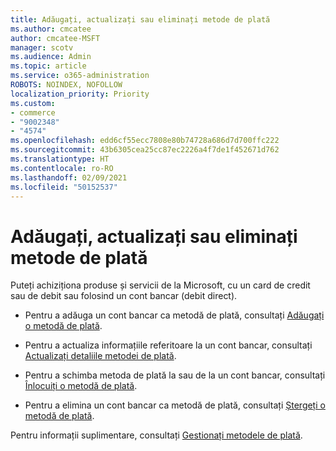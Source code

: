```yaml
---
title: Adăugați, actualizați sau eliminați metode de plată
ms.author: cmcatee
author: cmcatee-MSFT
manager: scotv
ms.audience: Admin
ms.topic: article
ms.service: o365-administration
ROBOTS: NOINDEX, NOFOLLOW
localization_priority: Priority
ms.custom:
- commerce
- "9002348"
- "4574"
ms.openlocfilehash: edd6cf55ecc7808e80b74728a686d7d700ffc222
ms.sourcegitcommit: 43b6305cea25cc87ec2226a4f7de1f452671d762
ms.translationtype: HT
ms.contentlocale: ro-RO
ms.lasthandoff: 02/09/2021
ms.locfileid: "50152537"
---
```

# <a name="add-update-or-remove-payment-method"></a>Adăugați, actualizați sau eliminați metode de plată

Puteți achiziționa produse și servicii de la Microsoft, cu un card de credit sau de debit sau folosind un cont bancar (debit direct).

- Pentru a adăuga un cont bancar ca metodă de plată, consultați [Adăugați o metodă de plată](https://docs.microsoft.com/microsoft-365/commerce/billing-and-payments/manage-payment-methods#add-a-payment-method).

- Pentru a actualiza informațiile referitoare la un cont bancar, consultați [Actualizați detaliile metodei de plată](https://docs.microsoft.com/microsoft-365/commerce/billing-and-payments/manage-payment-methods#update-payment-method-details).

- Pentru a schimba metoda de plată la sau de la un cont bancar, consultați [Înlocuiți o metodă de plată](https://docs.microsoft.com/microsoft-365/commerce/billing-and-payments/manage-payment-methods#replace-a-payment-method).

- Pentru a elimina un cont bancar ca metodă de plată, consultați [Ștergeți o metodă de plată](https://docs.microsoft.com/microsoft-365/commerce/billing-and-payments/manage-payment-methods#delete-a-payment-method).

Pentru informații suplimentare, consultați [Gestionați metodele de plată](https://docs.microsoft.com/microsoft-365/commerce/billing-and-payments/manage-payment-methods).
